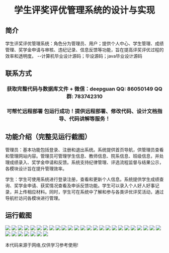 <p><h1 align="center">学生评奖评优管理系统的设计与实现</h1></p>

## 简介
学生评奖评优管理系统：角色分为管理员、用户；提供个人中心、学生管理、成绩管理、奖学金申请与审核、违纪记录、信息反馈等功能，旨在提高评奖评优过程的效率和透明度。    --计算机毕业设计源码；毕设源码；java毕业设计源码


## 联系方式
<p><h3 align="center">获取完整代码与数据库文件 + 微信：deepguan QQ: 86050149 QQ群: 783742310</h3></p>
<p><h3 align="center">可帮忙远程部署 包运行成功！提供远程部署、修改代码、设计文档指导、代码讲解等服务！</h3></p>

## 功能介绍（完整见运行截图）
管理员：基本功能包括登录、注册和退出系统。系统提供首页导航，供管理员查看和管理网站内容。管理员可管理学生信息、教师信息、院系信息、班级信息，并处理成绩录入、奖学金申请和反馈。系统支持纪律管理、评选流程监督与结果公示，各模块设计旨在提升管理效率。

学生：学生可使用系统进行登录注册，查看和更新个人信息。系统提供学生成绩查询、奖学金申请、获奖情况查看及申诉反馈功能。学生可以录入个人好人好事记录，并上传相应材料。同时，学生可在系统中了解和参与各类评优评奖活动，通过导航栏访问各模块进行管理。


## 运行截图
![](img/001.jpg)
![](img/002.jpg)
![](img/003.jpg)
![](img/004.jpg)
![](img/005.jpg)
![](img/006.jpg)
![](img/007.jpg)
![](img/008.jpg)
![](img/009.jpg)
![](img/010.jpg)
![](img/011.jpg)
![](img/012.jpg)
![](img/013.jpg)
![](img/014.jpg)
![](img/015.jpg)
![](img/016.jpg)
![](img/017.jpg)
![](img/018.jpg)
![](img/019.jpg)
![](img/020.jpg)
![](img/021.jpg)
![](img/022.jpg)
![](img/023.jpg)
![](img/024.jpg)
![](img/025.jpg)
![](img/026.jpg)
![](img/027.jpg)
![](img/028.jpg)
![](img/029.jpg)
![](img/030.jpg)
![](img/031.jpg)
![](img/032.jpg)

<p>本代码来源于网络,仅供学习参考使用!</p>
